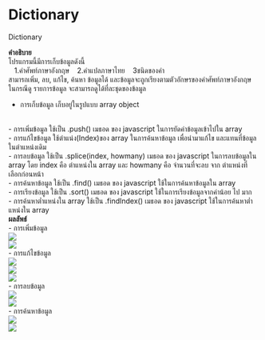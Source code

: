 # Dictionary
Dictionary

<b>คำอธิบาย</b>
<br>
โปรแกรมนี้มีการเก็บข้อมูลดังนี้
<br>
&nbsp;&nbsp; 1.คำศัพท์ภาษาอังกฤษ
&nbsp;&nbsp; 2.คำแปลภาษาไทย
&nbsp;&nbsp; 3ชนิดของคำ
<br>
สามารถเพิ่ม, ลบ, แก้ไข, ค้นหา ข้อมูลได้ และข้อมูลจะถูกเรียงตามตัวอักษรของคำศัพท์ภาษาอังกฤษ
ในกรณีดู รายการข้อมูล จะสามารถดูได้ที่ละชุดของข้อมูล
<br>
- การเก็บข้อมูล เก็บอยู่ในรูปแบบ array object
<br>
- การเพิ่มข้อมูล ใช้เป็น .push() เมธอด ของ javascript ในการยัดค่าข้อมูลเข้าไปใน array 
<br>
- การแก้ไขข้อมูล ใช้ตำแน่ง(Index)ของ array ในการค้นหาข้อมูล เพื่อนำมาแก้ไข และแทนที่ข้อมูลในตำแหน่งเดิม
<br>
- การลบข้อมูล ใช้เป็น .splice(index, howmany) เมธอด ของ javascript ในการลบข้อมูลใน array โดย index คือ ตำแหน่งใน array และ howmany คือ จำนวนที่จะลบ จาก ตำแหน่งที่เลือกก่อนหน้า 
<br>
- การค้นหาข้อมูล ใช้เป็น .find() เมธอด ของ javascript ใช้ในการค้นหาข้อมูลใน array 
<br>
- การเรียงข้อมูล ใช้เป็น .sort() เมธอด ของ javascript ใช้ในการเรียงข้อมูลจากค่าน้อย ไป มาก
<br>
- การค้นหาต่ำแหน่งใน array ใช้เป็น .findIndex() เมธอด ของ javascript ใช้ในการค้นหาต่ำแหน่งใน array
<br>
<b>ผลลัพธ์</b>
<br>
- การเพิ่มข้อมูล
  <br>
<img src="https://github.com/Mewwemmew/Dictionary/assets/150503581/0a43938c-a556-4296-8de5-dfc861a54db7">
  <br>
<img src="https://github.com/Mewwemmew/Dictionary/assets/150503581/381d170c-517d-4398-93e3-8146c100d124">
<br>
- การแก้ไขข้อมูล
<br>
<img src="https://github.com/Mewwemmew/Dictionary/assets/150503581/6c8563e0-1176-46d1-be0d-fd859f4cf843">
<br>
<img src="https://github.com/Mewwemmew/Dictionary/assets/150503581/08e1659b-b29b-448a-a500-14664190c554">
<br>
<img src="https://github.com/Mewwemmew/Dictionary/assets/150503581/29b16ff3-f027-4180-a9ca-1eab56a27b17">
<br>
- การลบข้อมูล
<br>
<img src="https://github.com/Mewwemmew/Dictionary/assets/150503581/cfb20728-f52e-4adf-bbcf-52e6d174f8ce">
<br>
<img src="https://github.com/Mewwemmew/Dictionary/assets/150503581/28dec37b-321d-4751-a1bc-a065465bcb51">
<br>
- การค้นหาข้อมูล
<br>
<img src="https://github.com/Mewwemmew/Dictionary/assets/150503581/1475ea9e-cf45-4eb8-b608-cc27db61ab9e">
<br>
<img src="https://github.com/Mewwemmew/Dictionary/assets/150503581/18a3ab3b-1bbb-4c4b-9b96-684da8f132b8">
